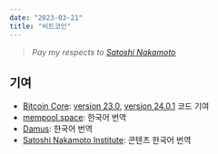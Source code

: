```yaml
---
date: "2023-03-21"
title: "비트코인"
---
```


> *Pay my respects to [Satoshi Nakamoto](https://bitcoin.org/bitcoin.pdf)*

## 기여

- [Bitcoin Core](https://github.com/bitcoin/bitcoin): [version 23.0](https://github.com/bitcoin/bitcoin/blob/master/doc/release-notes/release-notes-23.0.md), [version 24.0.1](https://github.com/bitcoin/bitcoin/blob/master/doc/release-notes/release-notes-24.0.1.md) 코드 기여
- [mempool.space](https://mempool.space/): 한국어 번역
- [Damus](https://github.com/damus-io/damus): 한국어 번역
- [Satoshi Nakamoto Institute](https://nakamotoinstitute.org/): 콘텐츠 한국어 번역
